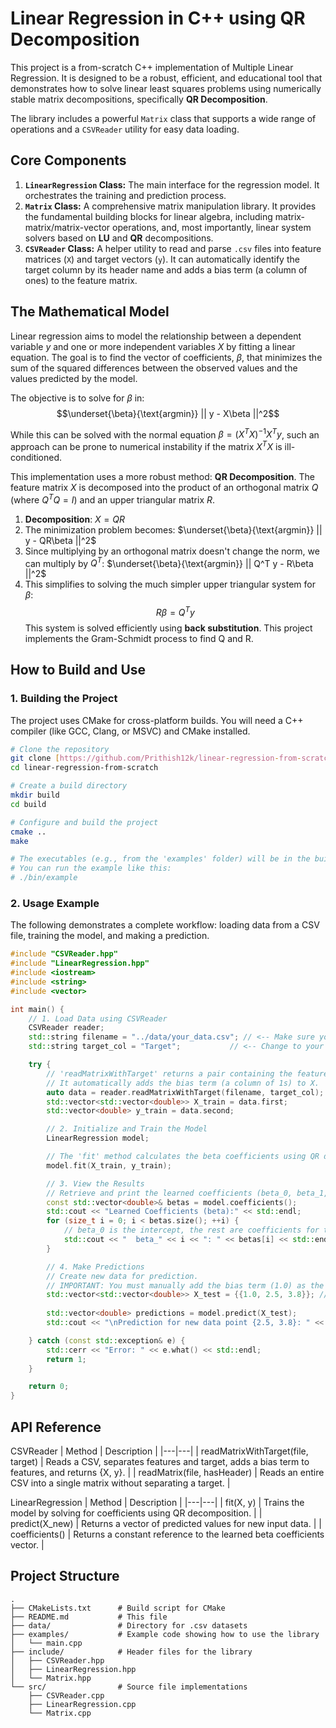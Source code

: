 # Linear Regression in C++ using QR Decomposition

This project is a from-scratch C++ implementation of Multiple Linear Regression. It is designed to be a robust, efficient, and educational tool that demonstrates how to solve linear least squares problems using numerically stable matrix decompositions, specifically **QR Decomposition**.

The library includes a powerful `Matrix` class that supports a wide range of operations and a `CSVReader` utility for easy data loading.

## Core Components

1.  **`LinearRegression` Class:** The main interface for the regression model. It orchestrates the training and prediction process.
2.  **`Matrix` Class:** A comprehensive matrix manipulation library. It provides the fundamental building blocks for linear algebra, including matrix-matrix/matrix-vector operations, and, most importantly, linear system solvers based on **LU** and **QR** decompositions.
3.  **`CSVReader` Class:** A helper utility to read and parse `.csv` files into feature matrices (`X`) and target vectors (`y`). It can automatically identify the target column by its header name and adds a bias term (a column of ones) to the feature matrix.

## The Mathematical Model

Linear regression aims to model the relationship between a dependent variable $y$ and one or more independent variables $X$ by fitting a linear equation. The goal is to find the vector of coefficients, $\beta$, that minimizes the sum of the squared differences between the observed values and the values predicted by the model.

The objective is to solve for $\beta$ in:
$$\underset{\beta}{\text{argmin}} || y - X\beta ||^2$$

While this can be solved with the normal equation $\beta = (X^T X)^{-1} X^T y$, such an approach can be prone to numerical instability if the matrix $X^T X$ is ill-conditioned.

This implementation uses a more robust method: **QR Decomposition**. The feature matrix $X$ is decomposed into the product of an orthogonal matrix $Q$ (where $Q^T Q = I$) and an upper triangular matrix $R$.

1.  **Decomposition**: $X = QR$
2.  The minimization problem becomes: $\underset{\beta}{\text{argmin}} || y - QR\beta ||^2$
3.  Since multiplying by an orthogonal matrix doesn't change the norm, we can multiply by $Q^T$: $\underset{\beta}{\text{argmin}} || Q^T y - R\beta ||^2$
4.  This simplifies to solving the much simpler upper triangular system for $\beta$:
    $$R\beta = Q^T y$$
This system is solved efficiently using **back substitution**. This project implements the Gram-Schmidt process to find Q and R.

## How to Build and Use

### 1. Building the Project

The project uses CMake for cross-platform builds. You will need a C++ compiler (like GCC, Clang, or MSVC) and CMake installed.

```bash
# Clone the repository
git clone [https://github.com/Prithish12k/linear-regression-from-scratch.git](https://github.com/Prithish12k/linear-regression-from-scratch.git)
cd linear-regression-from-scratch

# Create a build directory
mkdir build
cd build

# Configure and build the project
cmake ..
make

# The executables (e.g., from the 'examples' folder) will be in the build/bin directory
# You can run the example like this:
# ./bin/example
```

### 2. Usage Example

The following demonstrates a complete workflow: loading data from a CSV file, training the model, and making a prediction.

```cpp
#include "CSVReader.hpp"
#include "LinearRegression.hpp"
#include <iostream>
#include <string>
#include <vector>

int main() {
    // 1. Load Data using CSVReader
    CSVReader reader;
    std::string filename = "../data/your_data.csv"; // <-- Make sure you have a CSV file here
    std::string target_col = "Target";           // <-- Change to your target column name

    try {
        // 'readMatrixWithTarget' returns a pair containing the feature matrix X and target vector y.
        // It automatically adds the bias term (a column of 1s) to X.
        auto data = reader.readMatrixWithTarget(filename, target_col);
        std::vector<std::vector<double>> X_train = data.first;
        std::vector<double> y_train = data.second;

        // 2. Initialize and Train the Model
        LinearRegression model;

        // The 'fit' method calculates the beta coefficients using QR decomposition.
        model.fit(X_train, y_train);

        // 3. View the Results
        // Retrieve and print the learned coefficients (beta_0, beta_1, ...)
        const std::vector<double>& betas = model.coefficients();
        std::cout << "Learned Coefficients (beta):" << std::endl;
        for (size_t i = 0; i < betas.size(); ++i) {
            // beta_0 is the intercept, the rest are coefficients for the features
            std::cout << "  beta_" << i << ": " << betas[i] << std::endl;
        }

        // 4. Make Predictions
        // Create new data for prediction.
        // IMPORTANT: You must manually add the bias term (1.0) as the first element.
        std::vector<std::vector<double>> X_test = {{1.0, 2.5, 3.8}}; // {bias, feature1, feature2}
        
        std::vector<double> predictions = model.predict(X_test);
        std::cout << "\nPrediction for new data point {2.5, 3.8}: " << predictions[0] << std::endl;

    } catch (const std::exception& e) {
        std::cerr << "Error: " << e.what() << std::endl;
        return 1;
    }

    return 0;
}
```

## API Reference

CSVReader
| Method | Description |
|---|---|
| readMatrixWithTarget(file, target) | Reads a CSV, separates features and target, adds a bias term to features, and returns {X, y}. |
| readMatrix(file, hasHeader) | Reads an entire CSV into a single matrix without separating a target. |

LinearRegression
| Method | Description |
|---|---|
| fit(X, y) | Trains the model by solving for coefficients using QR decomposition. |
| predict(X_new) | Returns a vector of predicted values for new input data. |
| coefficients() | Returns a constant reference to the learned beta coefficients vector. |

## Project Structure
```
.
├── CMakeLists.txt      # Build script for CMake
├── README.md           # This file
├── data/               # Directory for .csv datasets
├── examples/           # Example code showing how to use the library
│   └── main.cpp
├── include/            # Header files for the library
│   ├── CSVReader.hpp
│   ├── LinearRegression.hpp
│   └── Matrix.hpp
└── src/                # Source file implementations
    ├── CSVReader.cpp
    ├── LinearRegression.cpp
    └── Matrix.cpp
```

